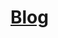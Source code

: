 # [Blog](https://ram-vegiraju.medium.com/simplifying-triton-inference-server-configuration-setup-775bacb9b6f0)
